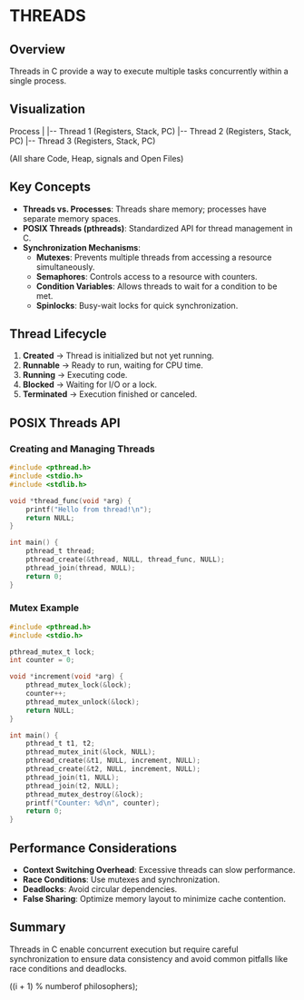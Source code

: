 # THREADS

## Overview
Threads in C provide a way to execute multiple tasks concurrently within a single process.

## Visualization
Process
|
|-- Thread 1 (Registers, Stack, PC)
|-- Thread 2 (Registers, Stack, PC)
|-- Thread 3 (Registers, Stack, PC)

(All share Code, Heap, signals and Open Files)

## Key Concepts
- **Threads vs. Processes**: Threads share memory; processes have separate memory spaces.
- **POSIX Threads (pthreads)**: Standardized API for thread management in C.
- **Synchronization Mechanisms**:
  - **Mutexes**: Prevents multiple threads from accessing a resource simultaneously.
  - **Semaphores**: Controls access to a resource with counters.
  - **Condition Variables**: Allows threads to wait for a condition to be met.
  - **Spinlocks**: Busy-wait locks for quick synchronization.

## Thread Lifecycle
1. **Created** -> Thread is initialized but not yet running.
2. **Runnable** -> Ready to run, waiting for CPU time.
3. **Running** -> Executing code.
4. **Blocked** -> Waiting for I/O or a lock.
5. **Terminated** -> Execution finished or canceled.

## POSIX Threads API
### Creating and Managing Threads

```c
#include <pthread.h>
#include <stdio.h>
#include <stdlib.h>

void *thread_func(void *arg) {
    printf("Hello from thread!\n");
    return NULL;
}

int main() {
    pthread_t thread;
    pthread_create(&thread, NULL, thread_func, NULL);
    pthread_join(thread, NULL);
    return 0;
}
```

### Mutex Example

```c
#include <pthread.h>
#include <stdio.h>

pthread_mutex_t lock;
int counter = 0;

void *increment(void *arg) {
    pthread_mutex_lock(&lock);
    counter++;
    pthread_mutex_unlock(&lock);
    return NULL;
}

int main() {
    pthread_t t1, t2;
    pthread_mutex_init(&lock, NULL);
    pthread_create(&t1, NULL, increment, NULL);
    pthread_create(&t2, NULL, increment, NULL);
    pthread_join(t1, NULL);
    pthread_join(t2, NULL);
    pthread_mutex_destroy(&lock);
    printf("Counter: %d\n", counter);
    return 0;
}
```

## Performance Considerations

- **Context Switching Overhead**: Excessive threads can slow performance.
- **Race Conditions**: Use mutexes and synchronization.
- **Deadlocks**: Avoid circular dependencies.
- **False Sharing**: Optimize memory layout to minimize cache contention.

## Summary
Threads in C enable concurrent execution but require careful synchronization to ensure data consistency and avoid common pitfalls like race conditions and deadlocks.




((i + 1) % numberof philosophers);